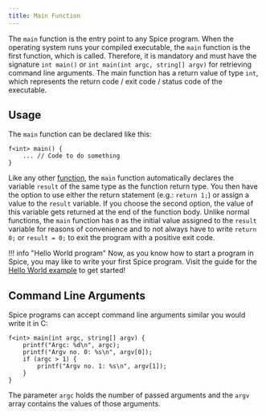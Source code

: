```yaml
---
title: Main Function
---
```


The `main` function is the entry point to any Spice program. When the operating system runs your compiled executable, the `main` function is
the first function, which is called. Therefore, it is mandatory and must have the signature `int main()` or
`int main(int argc, string[] argv)` for retrieving command line arguments. The main function has a return value of type `int`,
which represents the return code / exit code / status code of the executable.

## Usage

The `main` function can be declared like this:
```spice
f<int> main() {
	... // Code to do something
}
```

Like any other [function](functions.md), the `main` function automatically declares the variable `result` of the same type as the
function return type. You then have the option to use either the return statement (e.g.: `return 1;`) or assign a value to the
`result` variable. If you choose the second option, the value of this variable gets returned at the end of the function body.
Unlike normal functions, the `main` function has `0` as the initial value assigned to the `result` variable for reasons of
convenience and to not always have to write `return 0;` or `result = 0;` to exit the program with a positive exit code.

!!! info "Hello World program"
    Now, as you know how to start a program in Spice, you may like to write your first Spice program. Visit the guide for the
    [Hello World example](hello-world.md) to get started!

## Command Line Arguments
Spice programs can accept command line arguments similar you would write it in C:

```spice
f<int> main(int argc, string[] argv) {
    printf("Argc: %d\n", argc);
    printf("Argv no. 0: %s\n", argv[0]);
    if (argc > 1) {
        printf("Argv no. 1: %s\n", argv[1]);
    }
}
```

The parameter `argc` holds the number of passed arguments and the `argv` array contains the values of those arguments.